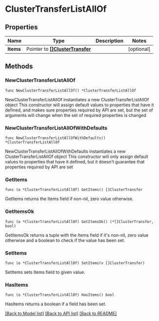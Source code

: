 # ClusterTransferListAllOf

## Properties

Name | Type | Description | Notes
------------ | ------------- | ------------- | -------------
**Items** | Pointer to [**[]ClusterTransfer**](ClusterTransfer.md) |  | [optional] 

## Methods

### NewClusterTransferListAllOf

`func NewClusterTransferListAllOf() *ClusterTransferListAllOf`

NewClusterTransferListAllOf instantiates a new ClusterTransferListAllOf object
This constructor will assign default values to properties that have it defined,
and makes sure properties required by API are set, but the set of arguments
will change when the set of required properties is changed

### NewClusterTransferListAllOfWithDefaults

`func NewClusterTransferListAllOfWithDefaults() *ClusterTransferListAllOf`

NewClusterTransferListAllOfWithDefaults instantiates a new ClusterTransferListAllOf object
This constructor will only assign default values to properties that have it defined,
but it doesn't guarantee that properties required by API are set

### GetItems

`func (o *ClusterTransferListAllOf) GetItems() []ClusterTransfer`

GetItems returns the Items field if non-nil, zero value otherwise.

### GetItemsOk

`func (o *ClusterTransferListAllOf) GetItemsOk() (*[]ClusterTransfer, bool)`

GetItemsOk returns a tuple with the Items field if it's non-nil, zero value otherwise
and a boolean to check if the value has been set.

### SetItems

`func (o *ClusterTransferListAllOf) SetItems(v []ClusterTransfer)`

SetItems sets Items field to given value.

### HasItems

`func (o *ClusterTransferListAllOf) HasItems() bool`

HasItems returns a boolean if a field has been set.


[[Back to Model list]](../README.md#documentation-for-models) [[Back to API list]](../README.md#documentation-for-api-endpoints) [[Back to README]](../README.md)


